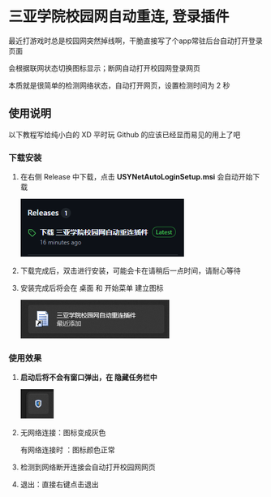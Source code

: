 # 三亚学院校园网自动重连, 登录插件

最近打游戏时总是校园网突然掉线啊，干脆直接写了个app常驻后台自动打开登录页面

会根据联网状态切换图标显示；断网自动打开校园网登录网页

本质就是很简单的检测网络状态，自动打开网页，设置检测时间为 2 秒


## 使用说明

以下教程写给纯小白的 XD 平时玩 Github 的应该已经显而易见的用上了吧

### 下载安装

1. 在右侧 Release 中下载，点击 **USYNetAutoLoginSetup.msi** 会自动开始下载

    ![](readmeImg/1.png)

2. 下载完成后，双击进行安装，可能会卡在请稍后一点时间，请耐心等待

3. 安装完成后将会在 桌面 和 开始菜单 建立图标

    ![](readmeImg/2.png)

### 使用效果

1. **启动后将不会有窗口弹出，在 隐藏任务栏中**

    ![](readmeImg/3.png)

2. 无网络连接：图标变成灰色

    有网络连接时 ：图标颜色正常

3. 检测到网络断开连接会自动打开校园网网页

4. 退出：直接右键点击退出
